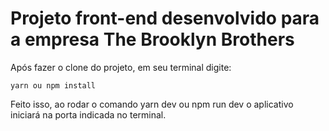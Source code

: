 # Projeto front-end desenvolvido para a empresa The Brooklyn Brothers

Após fazer o clone do projeto, em seu terminal digite:

```
yarn ou npm install
```

Feito isso, ao rodar o comando yarn dev ou npm run dev o aplicativo iniciará na porta indicada no terminal.
